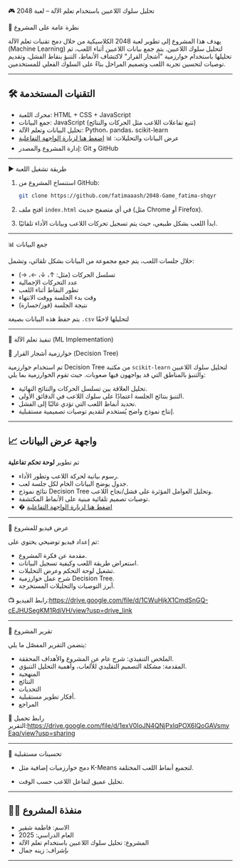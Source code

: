 🎮 تحليل سلوك اللاعبين باستخدام تعلم الآلة – لعبة 2048

📌 نظرة عامة على المشروع

يهدف هذا المشروع إلى تطوير لعبة 2048 الكلاسيكية من خلال دمج تقنيات تعلم الآلة (Machine Learning) لتحليل سلوك اللاعبين. يتم جمع بيانات اللاعبين أثناء اللعب، ثم تحليلها باستخدام خوارزمية "أشجار القرار" لاكتشاف الأنماط، التنبؤ بنقاط الفشل، وتقديم توصيات لتحسين تجربة اللعب وتصميم المراحل بناءً على السلوك الفعلي للمستخدمين.

____________________________________________________________________________________________________________________________________________________________________________________________________________________

## 🛠️ التقنيات المستخدمة

* محرك اللعبة: HTML + CSS + JavaScript
* جمع البيانات: JavaScript (تتبع تفاعلات اللاعب مثل الحركات والنتائج)
* تحليل البيانات وتعلم الآلة: Python، pandas، scikit-learn
* عرض البيانات والتحليلات: 📊 [اضغط هنا لزيارة الواجهة التفاعلية](https://2048-gamefatima-shqyr-8niuarti3bskchtzlmg48q.streamlit.app/)
* إدارة المشروع والمصدر: Git و GitHub

____________________________________________________________________________________________________________________________________________________________________________________________________________________


 ▶️ طريقة تشغيل اللعبة

1. استنساخ المشروع من GitHub:

   ```bash
   git clone https://github.com/fatimaaash/2048-Game_fatima-shqyr
   ```
2. افتح ملف `index.html` في أي متصفح حديث (مثل Chrome أو Firefox).
3. ابدأ اللعب بشكل طبيعي، حيث يتم تسجيل تحركات اللاعب وبيانات الأداء تلقائيًا.
  

____________________________________________________________________________________________________________________________________________________________________________________________________________________


 📊 جمع البيانات

خلال جلسات اللعب، يتم جمع مجموعة من البيانات بشكل تلقائي، وتشمل:

* تسلسل الحركات (مثل: ↑، ↓، ←، →)
* عدد التحركات الإجمالية
* تطور النقاط أثناء اللعب
* وقت بدء الجلسة ووقت الانتهاء
* نتيجة الجلسة (فوز/خسارة)

يتم حفظ هذه البيانات بصيغة `.csv` لتحليلها لاحقًا 

____________________________________________________________________________________________________________________________________________________________________________________________________________________


🤖 تنفيذ تعلم الآلة (ML Implementation)

🌳 خوارزمية أشجار القرار (Decision Tree)

تم استخدام خوارزمية Decision Tree من مكتبة `scikit-learn` لتحليل سلوك اللاعبين والتنبؤ بالمناطق التي قد يواجهون فيها صعوبات. حيث تقوم الخوارزمية بما يلي:

* تحليل العلاقة بين تسلسل الحركات والنتائج النهائية.
* التنبؤ بنتائج الجلسة اعتمادًا على سلوك اللاعب في الدقائق الأولى.
* تحديد أنماط اللعب التي تؤدي غالبًا إلى الفشل.
* إنتاج نموذج واضح يُستخدم لتقديم توصيات تصميمية مستقبلية.

____________________________________________________________________________________________________________________________________________________________________________________________________________________


## 📈 واجهة عرض البيانات

تم تطوير **لوحة تحكم تفاعلية** 

* رسوم بيانية لحركة اللاعب وتطور الأداء.
* جدول يوضح البيانات الخام لكل جلسة لعب.
* نتائج نموذج Decision Tree وتحليل العوامل المؤثرة على فشل/نجاح اللاعب.
* توصيات تصميم تلقائية مبنية على الأنماط المكتشفة.
* � [اضغط هنا لزيارة الواجهة التفاعلية](https://2048-gamefatima-shqyr-8niuarti3bskchtzlmg48q.streamlit.app/)



____________________________________________________________________________________________________________________________________________________________________________________________________________________


🎥 عرض فيديو للمشروع

تم إعداد فيديو توضيحي يحتوي على:

* مقدمة عن فكرة المشروع.
* استعراض طريقة اللعب وكيفية تسجيل البيانات.
* تشغيل لوحة التحكم وعرض التحليلات.
* شرح عمل خوارزمية Decision Tree.
* أبرز التوصيات والتحليلات المستخرجة.

📺 رابط الفيديو:https://drive.google.com/file/d/1CWuHjkX1CmdSnGQ-cEJHUSegKM1RdiVH/view?usp=drive_link

____________________________________________________________________________________________________________________________________________________________________________________________________________________


 📝 تقرير المشروع

يتضمن التقرير المفصّل ما يلي:

* الملخص التنفيذي: شرح عام عن المشروع والأهداف المحققة.
* المقدمة: مشكلة التصميم التقليدي للألعاب، وأهمية التحليل التنبؤي.
* المنهجية
* النتائج
* التحديات
* أفكار تطوير مستقبلية.
* المراجع

📄 رابط تحميل التقرير:https://drive.google.com/file/d/1exV0IoJN4QNjPxlqPOX6lQoGAVsmyEaq/view?usp=sharing

____________________________________________________________________________________________________________________________________________________________________________________________________________________


🚀 تحسينات مستقبلية

* دمج خوارزميات إضافية مثل K-Means لتجميع أنماط اللعب المختلفة.
  
* تحليل عميق لتفاعل اللاعب حسب الوقت.

____________________________________________________________________________________________________________________________________________________________________________________________________________________


## 👩‍💻 منفذة المشروع

* الاسم: فاطمة شقير
* العام الدراسي: 2025
* المشروع: تحليل سلوك اللاعبين باستخدام تعلم الآلة
* بإشراف: زينه جمال

____________________________________________________________________________________________________________________________________________________________________________________________________________________
